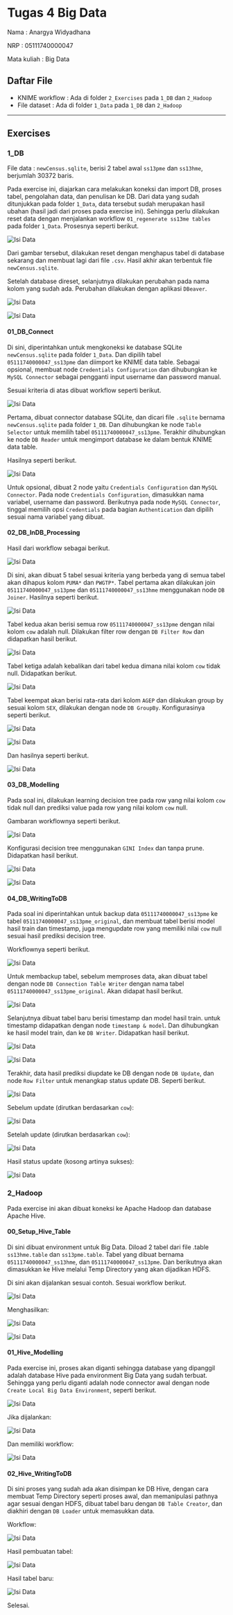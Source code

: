 # Tugas 4 Big Data
Nama          : Anargya Widyadhana

NRP           : 05111740000047

Mata kuliah   : Big Data

## Daftar File

* KNIME workflow    : Ada di folder `2_Exercises` pada `1_DB` dan `2_Hadoop`
* File dataset  : Ada di folder `1_Data` pada `1_DB` dan `2_Hadoop`

---

## Exercises

### 1_DB

File data : `newCensus.sqlite`, berisi 2 tabel awal `ss13pme` dan `ss13hme`, berjumlah 30372 baris.

Pada exercise ini, diajarkan cara melakukan koneksi dan import DB, proses tabel, pengolahan data, dan penulisan ke DB. Dari data yang sudah ditunjukkan pada folder `1_Data`, data tersebut sudah merupakan hasil ubahan (hasil jadi dari proses pada exercise ini). Sehingga perlu dilakukan reset data dengan menjalankan workflow `01_regenerate ss13me tables` pada folder `1_Data`. Prosesnya seperti berikut.

![Isi Data](images/new_table.png)

Dari gambar tersebut, dilakukan reset dengan menghapus tabel di database sekarang dan membuat lagi dari file `.csv`. Hasil akhir akan terbentuk file `newCensus.sqlite`.

Setelah database direset, selanjutnya dilakukan perubahan pada nama kolom yang sudah ada. Perubahan dilakukan dengan aplikasi `DBeaver`.

![Isi Data](images/rename_table.png)

![Isi Data](images/rename_table_2.png)

#### 01_DB_Connect

Di sini, diperintahkan untuk mengkoneksi ke database SQLite `newCensus.sqlite` pada folder `1_Data`. Dan dipilih tabel `05111740000047_ss13pme` dan diimport ke KNIME data table. Sebagai opsional, membuat node `Credentials Configuration` dan dihubungkan ke `MySQL Connector` sebagai pengganti input username dan password manual.

Sesuai kriteria di atas dibuat workflow seperti berikut.

![Isi Data](images/1_1.png)

Pertama, dibuat connector database SQLite, dan dicari file `.sqlite` bernama `newCensus.sqlite` pada folder `1_DB`. Dan dihubungkan ke node `Table Selector` untuk memilih tabel `05111740000047_ss13pme`. Terakhir dihubungkan ke node `DB Reader` untuk mengimport database ke dalam bentuk KNIME data table.

Hasilnya seperti berikut.

![Isi Data](images/1_1_hasil.png)

Untuk opsional, dibuat 2 node yaitu `Credentials Configuration` dan `MySQL Connector`. Pada node `Credentials Configuration`, dimasukkan nama variabel, username dan password. Berikutnya pada node `MySQL Connector`, tinggal memilih opsi `Credentials` pada bagian `Authentication` dan dipilih sesuai nama variabel yang dibuat.

#### 02_DB_InDB_Processing

Hasil dari workflow sebagai berikut.

![Isi Data](images/1_2.png)

Di sini, akan dibuat 5 tabel sesuai kriteria yang berbeda yang di semua tabel akan dihapus kolom `PUMA*` dan `PWGTP*`. Tabel pertama akan dilakukan join `05111740000047_ss13pme` dan `05111740000047_ss13hme` menggunakan node `DB Joiner`. Hasilnya seperti berikut.

![Isi Data](images/1_2_hasil.png)

Tabel kedua akan berisi semua row `05111740000047_ss13pme` dengan nilai kolom `cow` adalah null. Dilakukan filter row dengan `DB Filter Row` dan didapatkan hasil berikut.

![Isi Data](images/1_2_hasil2.png)

Tabel ketiga adalah kebalikan dari tabel kedua dimana nilai kolom `cow` tidak null. Didapatkan berikut.

![Isi Data](images/1_2_hasil3.png)

Tabel keempat akan berisi rata-rata dari kolom `AGEP` dan dilakukan group by sesuai kolom `SEX`, dilakukan dengan node `DB GroupBy`. Konfigurasinya seperti berikut.

![Isi Data](images/1_2_hasil5.png)

![Isi Data](images/1_2_hasil4.png)

Dan hasilnya seperti berikut.

![Isi Data](images/1_2_hasil6.png)

#### 03_DB_Modelling

Pada soal ini, dilakukan learning decision tree pada row yang nilai kolom `cow` tidak null dan prediksi value pada row yang nilai kolom `cow` null.

Gambaran workflownya seperti berikut.

![Isi Data](images/1_3.png)

Konfigurasi decision tree menggunakan `GINI Index` dan tanpa prune. Didapatkan hasil berikut.

![Isi Data](images/1_3_hasil.png)

![Isi Data](images/1_3_hasil_2.png)

#### 04_DB_WritingToDB

Pada soal ini diperintahkan untuk backup data `05111740000047_ss13pme` ke tabel `05111740000047_ss13pme_original`, dan membuat tabel berisi model hasil train dan timestamp, juga mengupdate row yang memiliki nilai `cow` null sesuai hasil prediksi decision tree.

Workflownya seperti berikut.

![Isi Data](images/1_4.png)

Untuk membackup tabel, sebelum memproses data, akan dibuat tabel dengan node `DB Connection Table Writer` dengan nama tabel `05111740000047_ss13pme_original`. Akan didapat hasil berikut.

![Isi Data](images/1_4_hasil1.png)

Selanjutnya dibuat tabel baru berisi timestamp dan model hasil train. untuk timestamp didapatkan dengan node `timestamp & model`. Dan dihubungkan ke hasil model train, dan ke `DB Writer`. Didapatkan hasil berikut.

![Isi Data](images/1_4_hasil2.png)

![Isi Data](images/1_4_hasil3.png)

Terakhir, data hasil prediksi diupdate ke DB dengan node `DB Update`, dan node `Row Filter` untuk menangkap status update DB. Seperti berikut.

![Isi Data](images/1_4_hasil4.png)

Sebelum update (dirutkan berdasarkan `cow`):

![Isi Data](images/1_4_hasil5.png)

Setelah update (dirutkan berdasarkan `cow`):

![Isi Data](images/1_4_hasil6.png)

Hasil status update (kosong artinya sukses):

![Isi Data](images/1_4_hasil7.png)

### 2_Hadoop

Pada exercise ini akan dibuat koneksi ke Apache Hadoop dan database Apache Hive. 

#### 00_Setup_Hive_Table

Di sini dibuat environment untuk Big Data. Diload 2 tabel dari file .table `ss13hme.table` dan `ss13pme.table`. Tabel yang dibuat bernama `05111740000047_ss13hme`, dan `05111740000047_ss13pme`. Dan berikutnya akan dimasukkan ke Hive melalui Temp Directory yang akan dijadikan HDFS.

Di sini akan dijalankan sesuai contoh. Sesuai workflow berikut.

![Isi Data](images/2_1.png)

Menghasilkan:

![Isi Data](images/2_1_hasil.png)

![Isi Data](images/2_1_hasil2.png)

#### 01_Hive_Modelling

Pada exercise ini, proses akan diganti sehingga database yang dipanggil adalah database Hive pada environment Big Data yang sudah terbuat. Sehingga yang perlu diganti adalah node connector awal dengan node `Create Local Big Data Environment`, seperti berikut.

![Isi Data](images/2_2_hasil.png)

Jika dijalankan:

![Isi Data](images/2_2_hasil2.png)

Dan memiliki workflow:

![Isi Data](images/2_2.png)

#### 02_Hive_WritingToDB

Di sini proses yang sudah ada akan disimpan ke DB Hive, dengan cara membuat Temp Directory seperti proses awal, dan memanipulasi pathnya agar sesuai dengan HDFS, dibuat tabel baru dengan `DB Table Creator`, dan diakhiri dengan `DB Loader` untuk memasukkan data.

Workflow:

![Isi Data](images/2_3.png)

Hasil pembuatan tabel:

![Isi Data](images/2_3_hasil.png)

Hasil tabel baru:

![Isi Data](images/2_3_hasil2.png)

Selesai.